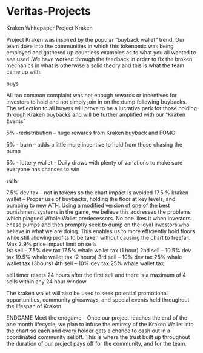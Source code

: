 # Veritas-Projects

Kraken Whitepaper
Project Kraken 

Project Kraken was inspired by the popular “buyback wallet” trend. Our team dove into the communities in which this tokenomic was being employed and gathered up countless examples as to what you all wanted to see used .We have worked through the feedback in order  to fix the broken mechanics in what is otherwise a solid theory and this is what the team came up with.

buys

All too common complaint was not enough rewards or incentives for investors to hold and not simply join in on the dump following buybacks. The reflection to all buyers will prove to be a lucrative perk for those holding through Kraken buybacks and will be further amplified with our “Kraken Events”

5% -redistribution – huge rewards from Kraken buyback and FOMO

5% - burn – adds a little more incentive to hold from those chasing the pump

5% - lottery wallet – Daily draws with plenty of variations to make sure everyone has chances to win

sells

7.5% dev tax – not in tokens so the chart impact is avoided
17.5 % kraken wallet – Proper use of buybacks, holding the floor at key levels, and pumping to new ATH. 
Using a modified version of one of the best punishment systems in the game, we believe this addresses the problems which plagued Whale Wallet predecessors. No one likes it when investors chase pumps and then promptly seek to dump on the loyal investors who believe in what we are doing. This enables us to more efficiently hold floors while still allowing profits to be taken without causing the chart to freefall.
Max 2.9% price impact limit on sells  
1st sell – 7.5% dev tax 17.5% whale wallet tax
(1 hour)
2nd sell – 10.5% dev tax 19.5% whale wallet tax
(2 hours) 
3rd sell – 10% dev tax 25% whale wallet tax
(3hours) 
4th sell – 10% dev tax 25% whale wallet tax

sell timer resets 24 hours after the first sell and there is a maximum of 4 sells within any 24 hour window

The kraken wallet will also be used to seek potential promotional opportunities, community giveaways, and special events held throughout the lifespan of  Kraken


ENDGAME
Meet the endgame – Once our project reaches the end of the one month lifecycle, we plan to infuse the entirety of the Kraken Wallet into the chart so each and every holder gets a chance to cash out in a coordinated community selloff. This is where the trust built up throughout the duration of our project pays off for the community, and for the team. 
